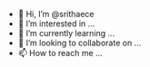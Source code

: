 - 👋 Hi, I’m @srithaece
- 👀 I’m interested in ...
- 🌱 I’m currently learning ...
- 💞️ I’m looking to collaborate on ...
- 📫 How to reach me ...

<!---
srithaece/srithaece is a ✨ special ✨ repository because its `README.md` (this file) appears on your GitHub profile.
You can click the Preview link to take a look at your changes.
--->
